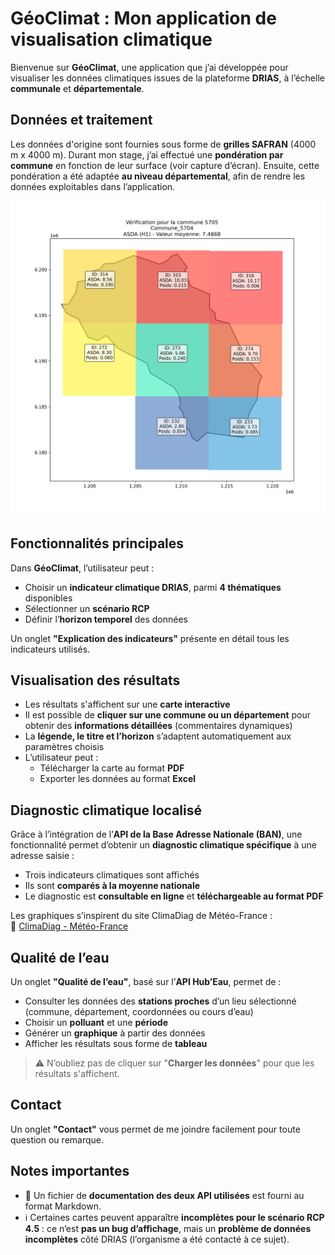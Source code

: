 # GéoClimat : Mon application de visualisation climatique

Bienvenue sur **GéoClimat**, une application que j’ai développée pour visualiser les données climatiques issues de la plateforme **DRIAS**, à l’échelle **communale** et **départementale**.

## Données et traitement

Les données d'origine sont fournies sous forme de **grilles SAFRAN** (4000 m x 4000 m). Durant mon stage, j’ai effectué une **pondération par commune** en fonction de leur surface (voir capture d’écran). Ensuite, cette pondération a été adaptée **au niveau départemental**, afin de rendre les données exploitables dans l’application.

![Exemple de pondération d'une commune qui se situe dans plusieurs grille SAFRAN simultanément](images/verification_commune_5705_Commune_5704_ASDA_H1.png)

## Fonctionnalités principales

Dans **GéoClimat**, l’utilisateur peut :

-   Choisir un **indicateur climatique DRIAS**, parmi **4 thématiques** disponibles
-   Sélectionner un **scénario RCP**
-   Définir l’**horizon temporel** des données

Un onglet **"Explication des indicateurs"** présente en détail tous les indicateurs utilisés.

## Visualisation des résultats

-   Les résultats s'affichent sur une **carte interactive**
-   Il est possible de **cliquer sur une commune ou un département** pour obtenir des **informations détaillées** (commentaires dynamiques)
-   La **légende, le titre et l’horizon** s’adaptent automatiquement aux paramètres choisis
-   L’utilisateur peut :
    -   Télécharger la carte au format **PDF**
    -   Exporter les données au format **Excel**

## Diagnostic climatique localisé

Grâce à l’intégration de l’**API de la Base Adresse Nationale (BAN)**, une fonctionnalité permet d’obtenir un **diagnostic climatique spécifique** à une adresse saisie :

-   Trois indicateurs climatiques sont affichés
-   Ils sont **comparés à la moyenne nationale**
-   Le diagnostic est **consultable en ligne** et **téléchargeable au format PDF**

Les graphiques s’inspirent du site ClimaDiag de Météo-France :\
🔗 [ClimaDiag - Météo-France](https://meteofrance.com/climadiag-commune)

## Qualité de l’eau

Un onglet **"Qualité de l’eau"**, basé sur l’**API Hub’Eau**, permet de :

-   Consulter les données des **stations proches** d’un lieu sélectionné (commune, département, coordonnées ou cours d’eau)
-   Choisir un **polluant** et une **période**
-   Générer un **graphique** à partir des données
-   Afficher les résultats sous forme de **tableau**

> ⚠️ N’oubliez pas de cliquer sur "**Charger les données**" pour que les résultats s'affichent.

## Contact

Un onglet **"Contact"** vous permet de me joindre facilement pour toute question ou remarque.

## Notes importantes

-   📄 Un fichier de **documentation des deux API utilisées** est fourni au format Markdown.
-   ℹ️ Certaines cartes peuvent apparaître **incomplètes pour le scénario RCP 4.5** : ce n’est **pas un bug d’affichage**, mais un **problème de données incomplètes** côté DRIAS (l’organisme a été contacté à ce sujet).
